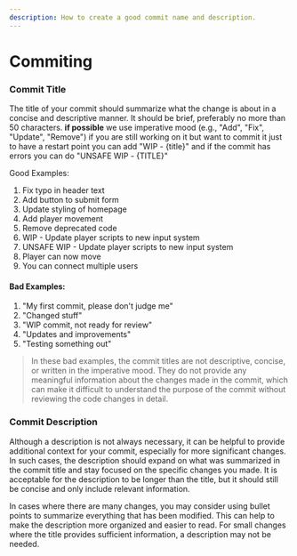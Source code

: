 ```yaml
---
description: How to create a good commit name and description.
---
```


# Commiting

### Commit Title

The title of your commit should summarize what the change is about in a concise and descriptive manner. It should be brief, preferably no more than 50 characters. **if possible** we use imperative mood (e.g., "Add", "Fix", "Update", "Remove") if you are still working on it but want to commit it just to have a restart point you can add "WIP - {title}" and if the commit has errors you can do "UNSAFE WIP - {TITLE}"&#x20;

Good Examples:

1. Fix typo in header text
2. Add button to submit form
3. Update styling of homepage
4. Add player movement
5. Remove deprecated code&#x20;
6. WIP - Update player scripts to new input system
7. UNSAFE WIP - Update player scripts to new input system
8. Player can now move
9. You can connect multiple users

#### Bad Examples:

1. "My first commit, please don't judge me"
2. "Changed stuff"
3. "WIP commit, not ready for review"
4. "Updates and improvements"
5. "Testing something out"

> In these bad examples, the commit titles are not descriptive, concise, or written in the imperative mood. They do not provide any meaningful information about the changes made in the commit, which can make it difficult to understand the purpose of the commit without reviewing the code changes in detail.

### **Commit Description**

Although a description is not always necessary, it can be helpful to provide additional context for your commit, especially for more significant changes. In such cases, the description should expand on what was summarized in the commit title and stay focused on the specific changes you made. It is acceptable for the description to be longer than the title, but it should still be concise and only include relevant information.

In cases where there are many changes, you may consider using bullet points to summarize everything that has been modified. This can help to make the description more organized and easier to read. For small changes where the title provides sufficient information, a description may not be needed.

